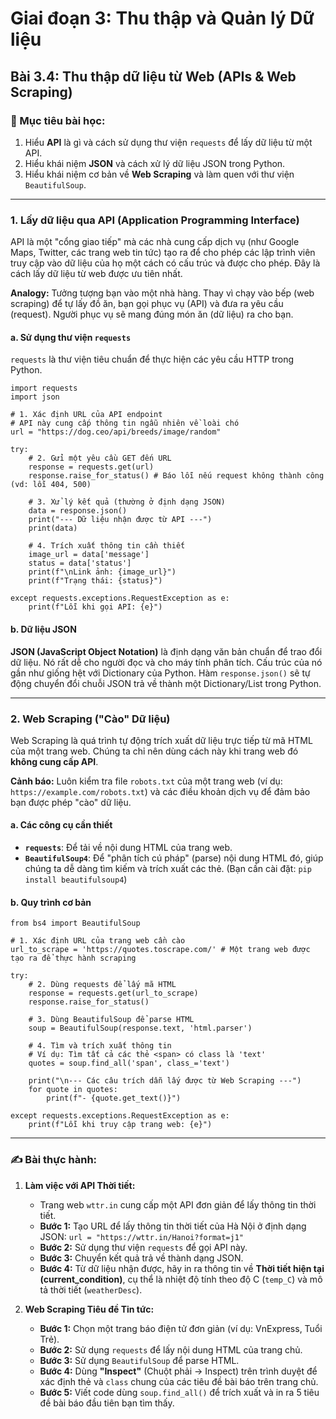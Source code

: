# Giai đoạn 3: Thu thập và Quản lý Dữ liệu
## Bài 3.4: Thu thập dữ liệu từ Web (APIs & Web Scraping)

### **🎯 Mục tiêu bài học:**
1.  Hiểu **API** là gì và cách sử dụng thư viện `requests` để lấy dữ liệu từ một API.
2.  Hiểu khái niệm **JSON** và cách xử lý dữ liệu JSON trong Python.
3.  Hiểu khái niệm cơ bản về **Web Scraping** và làm quen với thư viện `BeautifulSoup`.

---

### **1. Lấy dữ liệu qua API (Application Programming Interface)**

API là một "cổng giao tiếp" mà các nhà cung cấp dịch vụ (như Google Maps, Twitter, các trang web tin tức) tạo ra để cho phép các lập trình viên truy cập vào dữ liệu của họ một cách có cấu trúc và được cho phép. Đây là cách lấy dữ liệu từ web được ưu tiên nhất.

**Analogy:** Tưởng tượng bạn vào một nhà hàng. Thay vì chạy vào bếp (web scraping) để tự lấy đồ ăn, bạn gọi phục vụ (API) và đưa ra yêu cầu (request). Người phục vụ sẽ mang đúng món ăn (dữ liệu) ra cho bạn.

#### **a. Sử dụng thư viện `requests`**
`requests` là thư viện tiêu chuẩn để thực hiện các yêu cầu HTTP trong Python.

    import requests
    import json

    # 1. Xác định URL của API endpoint
    # API này cung cấp thông tin ngẫu nhiên về loài chó
    url = "https://dog.ceo/api/breeds/image/random"

    try:
        # 2. Gửi một yêu cầu GET đến URL
        response = requests.get(url)
        response.raise_for_status() # Báo lỗi nếu request không thành công (vd: lỗi 404, 500)

        # 3. Xử lý kết quả (thường ở định dạng JSON)
        data = response.json()
        print("--- Dữ liệu nhận được từ API ---")
        print(data)

        # 4. Trích xuất thông tin cần thiết
        image_url = data['message']
        status = data['status']
        print(f"\nLink ảnh: {image_url}")
        print(f"Trạng thái: {status}")

    except requests.exceptions.RequestException as e:
        print(f"Lỗi khi gọi API: {e}")

#### **b. Dữ liệu JSON**
**JSON (JavaScript Object Notation)** là định dạng văn bản chuẩn để trao đổi dữ liệu. Nó rất dễ cho người đọc và cho máy tính phân tích. Cấu trúc của nó gần như giống hệt với Dictionary của Python. Hàm `response.json()` sẽ tự động chuyển đổi chuỗi JSON trả về thành một Dictionary/List trong Python.

---

### **2. Web Scraping ("Cào" Dữ liệu)**

Web Scraping là quá trình tự động trích xuất dữ liệu trực tiếp từ mã HTML của một trang web. Chúng ta chỉ nên dùng cách này khi trang web đó **không cung cấp API**.

**Cảnh báo:** Luôn kiểm tra file `robots.txt` của một trang web (ví dụ: `https://example.com/robots.txt`) và các điều khoản dịch vụ để đảm bảo bạn được phép "cào" dữ liệu.

#### **a. Các công cụ cần thiết**
* **`requests`**: Để tải về nội dung HTML của trang web.
* **`BeautifulSoup4`**: Để "phân tích cú pháp" (parse) nội dung HTML đó, giúp chúng ta dễ dàng tìm kiếm và trích xuất các thẻ. (Bạn cần cài đặt: `pip install beautifulsoup4`)

#### **b. Quy trình cơ bản**

    from bs4 import BeautifulSoup

    # 1. Xác định URL của trang web cần cào
    url_to_scrape = 'https://quotes.toscrape.com/' # Một trang web được tạo ra để thực hành scraping

    try:
        # 2. Dùng requests để lấy mã HTML
        response = requests.get(url_to_scrape)
        response.raise_for_status()

        # 3. Dùng BeautifulSoup để parse HTML
        soup = BeautifulSoup(response.text, 'html.parser')

        # 4. Tìm và trích xuất thông tin
        # Ví dụ: Tìm tất cả các thẻ <span> có class là 'text'
        quotes = soup.find_all('span', class_='text')

        print("\n--- Các câu trích dẫn lấy được từ Web Scraping ---")
        for quote in quotes:
            print(f"- {quote.get_text()}")

    except requests.exceptions.RequestException as e:
        print(f"Lỗi khi truy cập trang web: {e}")

---

### **✍️ Bài thực hành:**

1.  **Làm việc với API Thời tiết:**
    * Trang web `wttr.in` cung cấp một API đơn giản để lấy thông tin thời tiết.
    * **Bước 1:** Tạo URL để lấy thông tin thời tiết của Hà Nội ở định dạng JSON: `url = "https://wttr.in/Hanoi?format=j1"`
    * **Bước 2:** Sử dụng thư viện `requests` để gọi API này.
    * **Bước 3:** Chuyển kết quả trả về thành dạng JSON.
    * **Bước 4:** Từ dữ liệu nhận được, hãy in ra thông tin về **Thời tiết hiện tại (current_condition)**, cụ thể là nhiệt độ tính theo độ C (`temp_C`) và mô tả thời tiết (`weatherDesc`).

2.  **Web Scraping Tiêu đề Tin tức:**
    * **Bước 1:** Chọn một trang báo điện tử đơn giản (ví dụ: VnExpress, Tuổi Trẻ).
    * **Bước 2:** Sử dụng `requests` để lấy nội dung HTML của trang chủ.
    * **Bước 3:** Sử dụng `BeautifulSoup` để parse HTML.
    * **Bước 4:** Dùng **"Inspect"** (Chuột phải -> Inspect) trên trình duyệt để xác định thẻ và `class` chung của các tiêu đề bài báo trên trang chủ.
    * **Bước 5:** Viết code dùng `soup.find_all()` để trích xuất và in ra 5 tiêu đề bài báo đầu tiên bạn tìm thấy.